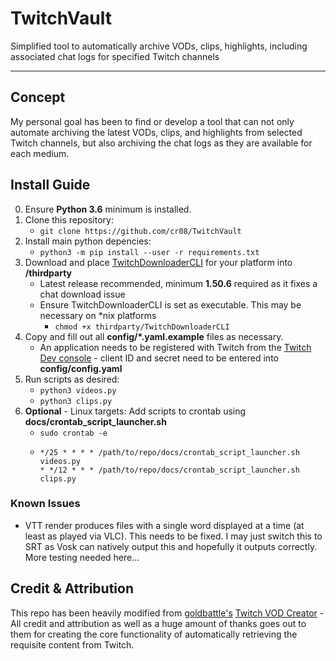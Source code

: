 # TwitchVault
Simplified tool to automatically archive VODs, clips, highlights, including associated chat logs for specified Twitch channels
***
## Concept
My personal goal has been to find or develop a tool that can not only automate archiving the latest VODs, clips, and highlights from selected Twitch channels, but also archiving the chat logs as they are available for each medium.

## Install Guide
0) Ensure __Python 3.6__ minimum is installed.
1) Clone this repository:
    * `git clone https://github.com/cr08/TwitchVault`
2) Install main python depencies:
    * `python3 -m pip install --user -r requirements.txt`
3) Download and place [TwitchDownloaderCLI](https://github.com/lay295/TwitchDownloader/releases) for your platform into __/thirdparty__
    * Latest release recommended, minimum __1.50.6__ required as it fixes a chat download issue
    * Ensure TwitchDownloaderCLI is set as executable. This may be necessary on \*nix platforms
        * `chmod +x thirdparty/TwitchDownloaderCLI`
4) Copy and fill out all __config/\*.yaml.example__ files as necessary.
    * An application needs to be registered with Twitch from the [Twitch Dev console](https://dev.twitch.tv/) - client ID and secret need to be entered into __config/config.yaml__
5) Run scripts as desired:
    * `python3 videos.py`
    * `python3 clips.py`
6) __Optional__ - Linux targets: Add scripts to crontab using __docs/crontab_script_launcher.sh__
    * `sudo crontab -e`
    * ```
      */25 * * * * /path/to/repo/docs/crontab_script_launcher.sh videos.py
      * */12 * * * /path/to/repo/docs/crontab_script_launcher.sh clips.py
      ```

### Known Issues
* VTT render produces files with a single word displayed at a time (at least as played via VLC). This needs to be fixed. I may just switch this to SRT as Vosk can natively output this and hopefully it outputs correctly. More testing needed here...

## Credit & Attribution

This repo has been heavily modified from [goldbattle's](https://github.com/goldbattle) [Twitch VOD Creator](https://github.com/goldbattle/twitch_vod_creator) - All credit and attribution as well as a huge amount of thanks goes out to them for creating the core functionality of automatically retrieving the requisite content from Twitch.